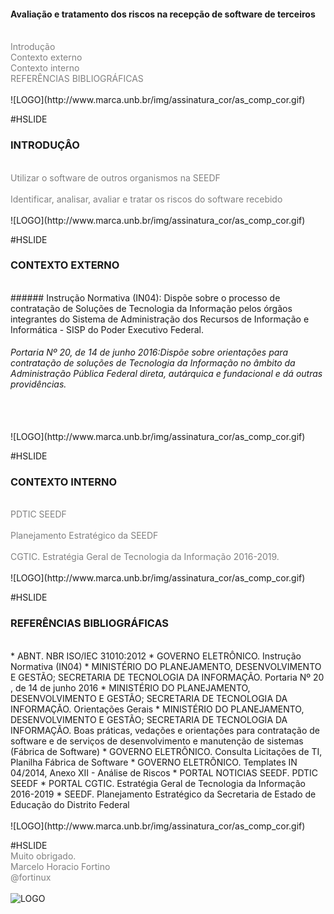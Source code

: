 <!-- .slide: data-autoslide="10000" -->

#### Avaliação e tratamento dos riscos na recepção de software de terceiros
<br>
<span style="color:gray">Introdução</span>
<br>
<span style="color:gray">Contexto externo</span>
<br>
<span style="color:gray">Contexto interno</span>
<br>
<span style="color:gray">REFERÊNCIAS BIBLIOGRÁFICAS</span>
<br>
<br>
![LOGO](http://www.marca.unb.br/img/assinatura_cor/as_comp_cor.gif)

#HSLIDE

### INTRODUÇÂO
<br>
<span style="color:gray">Utilizar o software de outros organismos na SEEDF</span>
<br>
<br>
<span style="color:gray">Identificar, analisar, avaliar e tratar os riscos do software recebido</span>
<br>
<br>
![LOGO](http://www.marca.unb.br/img/assinatura_cor/as_comp_cor.gif)

#HSLIDE
### CONTEXTO EXTERNO
<br>
###### Instrução Normativa (IN04): Dispõe sobre o processo de contratação de Soluções de Tecnologia da Informação pelos órgãos integrantes do Sistema de Administração dos Recursos de Informação e Informática - SISP do Poder Executivo Federal. 

###### Portaria Nº 20, de 14 de junho 2016:Dispõe sobre orientações para contratação de soluções de Tecnologia da Informação no âmbito da Administração Pública Federal direta, autárquica e fundacional e dá outras providências.

<br>
<br>
![LOGO](http://www.marca.unb.br/img/assinatura_cor/as_comp_cor.gif)

#HSLIDE
### CONTEXTO INTERNO
<br>
<span style="color:gray">PDTIC SEEDF</span>
<br>
<br>
<span style="color:gray">Planejamento Estratégico da SEEDF</span>
<br>
<br>
<span style="color:gray">CGTIC. Estratégia Geral de Tecnologia da Informação 2016-2019.</span>
<br>
<br>
![LOGO](http://www.marca.unb.br/img/assinatura_cor/as_comp_cor.gif)

#HSLIDE
### REFERÊNCIAS BIBLIOGRÁFICAS
<br>
* ABNT. NBR ISO/IEC 31010:2012
* GOVERNO ELETRÔNICO. Instrução Normativa (IN04)
* MINISTÉRIO DO PLANEJAMENTO, DESENVOLVIMENTO E GESTÃO; SECRETARIA DE TECNOLOGIA DA INFORMAÇÃO. Portaria Nº 20 , de 14 de junho 2016
* MINISTÉRIO DO PLANEJAMENTO, DESENVOLVIMENTO E GESTÃO; SECRETARIA DE TECNOLOGIA DA INFORMAÇÃO. Orientações Gerais
* MINISTÉRIO DO PLANEJAMENTO, DESENVOLVIMENTO E GESTÃO; SECRETARIA DE TECNOLOGIA DA INFORMAÇÃO. Boas práticas, vedações e orientações para contratação de software e de serviços de desenvolvimento e manutenção de sistemas (Fábrica de Software)
* GOVERNO ELETRÔNICO.  Consulta Licitações de TI, Planilha Fábrica de Software
* GOVERNO ELETRÔNICO. Templates IN 04/2014, Anexo XII - Análise de Riscos
* PORTAL NOTICIAS SEEDF. PDTIC SEEDF
* PORTAL CGTIC. Estratégia Geral de Tecnologia da Informação 2016-2019
* SEEDF. Planejamento Estratégico da Secretaria de Estado de Educação do Distrito Federal
<br>
<br>
![LOGO](http://www.marca.unb.br/img/assinatura_cor/as_comp_cor.gif)

#HSLIDE
<br>
<span style="color:gray">Muito obrigado.</span>
<br>
<span style="color:gray">Marcelo Horacio Fortino</span>
<br>
<span style="color:gray">@fortinux</span>
<br>
<br>
![LOGO](http://www.marca.unb.br/img/assinatura_cor/as_comp_cor.gif)
